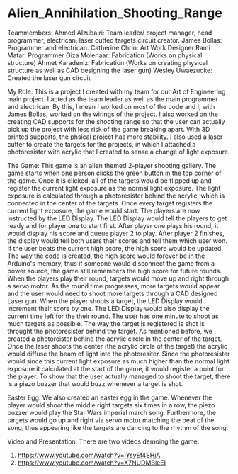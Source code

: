 # Alien_Annihilation_Shooting_Range
Teammembers:
Ahmed Alzubairi: Team leader/ project manager, head programmer, electrican, laser cutted targets circuit creator.
James Bollas: Programmer and electrican.
Catherine Chrin: Art Work Designer
Rami Matar: Programmer
Giza Molenaar: Fabrication (Works on physical structure)
Ahmet Karadeniz: Fabrication (Works on creating physical structure as well as CAD designing the laser gun)
Wesley Uwaezuoke: Created the laser gun circuit

My Role: This is a project I created with my team for our Art of Engineering main project. I acted as the team
leader as well as the main programmer and electrican. By this, I mean I worked on most of the code and
I, with James Bollas, worked on the wirings of the project. I also worked on the creating CAD supports for
the shooting range so that the user can actually pick up the project with less risk of the game breaking
apart. With 3D printed supports, the phsical project has more stability. I also used a laser cutter to create
the targets for the projects, in which I attached a photoresister with acrylic that I created to sense a 
change of light exposure.

The Game: This game is an alien themed 2-player shooting gallery. The game starts when one person clicks
the green button in the top corner of the game. Once it is clicked, all of the targets would be flipped up
and register the current light exposure as the normal light exposure. The light exposure is calculated through
a photoresister behind the acrylic, which is connected in the center of the targets. Once every target registers
the current light exposure, the game would start. The players are now instructed by the LED Display. 
The LED Display would tell the players to get ready and for player one to start first. 
After player one plays his round, it would display his score and queue player 2 to play. After player 2
finishes, the display would tell both users their scores and tell them which user won. If the user beats
the current high score, the high score would be updated. The way the code is created, the high score would
forever be in the Arduino's memory, thus if someone would disconnect the game from a power source, the game
still remembers the high score for future rounds. When the players play their round, targets would move up and right
through a servo motor. As the round time progresses, more targets would appear and the user would need
to shoot more targets through a CAD designed Laser gun. When the player shoots a target, the LED Display would
increment their score by one. The LED Display would also display the current time left for the their round. The user
has one minute to shoot as much targets as possible. The way the target is registered is shot is throught the photoresister
behind the target. As mentioned before, we created a photoreister behind the acrylic circle in the center of the 
target. Once the laser shoots the center (the acrylic circle of the target) the acrylic would diffuse the beam
of light into the photoresiter. Since the photoresister would since this current light exposure as much higher
than the normal light exposure it calculated at the start of the game, it would register a point for the player.
To show that the user actually managed to shoot the target, there is a piezo buzzer that would buzz whenever
a target is shot.


Easter Egg:
We also created an easter egg in the game. Whenever the player would shoot the middle right targets six times
in a row, the piezo buzzer would play the Star Wars imperial march song. Furthermore, the targets would
go up and right via servo motor matching the beat of the song, thus appearing like the targets are dancing
to the rhythm of the song.

Video and Presentation:
There are two videos demoing the game:
1. https://www.youtube.com/watch?v=iYsyEf4SHjA
2. https://www.youtube.com/watch?v=X7NUDMBleEI
